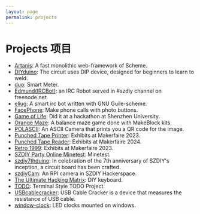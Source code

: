 ```yaml
---
layout: page
permalink: projects
---
```


# Projects 项目

* [Artanis](https://www.gnu.org/software/artanis/): A fast monolithic web-framework of Scheme.
* [DIYduino](https://github.com/szdiy/DIYduino): The circuit uses DIP device, designed for beginners to learn to weld.
* [duo](https://sites.google.com/site/atommann2/szdiy-projects/project-duo?authuser=0): Smart Meter.
* [Edmund(IRCBot)](https://groups.google.com/g/szdiy/c/xQJAhS14c5I): an IRC Robot served in #szdiy channel on freenode.net.
* [eliug](https://github.com/szdiy/eliug): A smart irc bot written with GNU Guile-scheme.
* [FacePhone](https://groups.google.com/g/szdiy/c/U5vj32C4Vw0/): Make phone calls with photo buttons.
* [Game of Life](https://sites.google.com/site/atommann2/szdiy-projects/game-of-life?authuser=0): Did it at a hackathon at Shenzhen University.
* [Orange Maze](https://github.com/szdiy/orange-maze): A balance maze game done with MakeBlock kits.
* [POLASCII](https://github.com/szdiy/polascii): An ASCII Camera that prints you a QR code for the image.
* [Punched Tape Printer](https://groups.google.com/g/szdiy/c/e9RQLofUMH0): Exhibits at Makerfaire 2023.
* [Punched Tape Reader](https://github.com/szdiy/punch-tape-reader): Exhibits at Makerfaire 2024.
* [Retro 1999](https://groups.google.com/g/szdiy/c/e9RQLofUMH0): Exhibits at Makerfaire 2023.
* [SZDIY Party Online Minetest](https://groups.google.com/g/szdiy/c/ruDcrQbFxks): Minetest.
* [szdiy7thduino](https://sites.google.com/site/atommann2/szdiy-projects/szdiy7thduino?authuser=0): In celebration of the 7th anniversary of SZDIY's inception, a circuit board has been crafted.
* [szdiyCam](https://github.com/szdiy/szdiyCam): An RPI camera in SZDIY Hackerspace.
* [The Ultimate Hacking Matrix](https://groups.google.com/g/szdiy/c/Dh-xHqzdOTE): DIY keyboard.
* [TODO](https://groups.google.com/g/szdiy/c/VhhY53n2LFQ): Terminal Style TODO Project.
* [USBcablecracker](https://github.com/szdiy/USBcablecracker): USB Cable Cracker is a device that measures the resistance of USB cable.
* [window-clock](https://github.com/szdiy/window-clock): LED clocks mounted on windows.	
